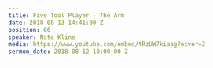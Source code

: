 ```yaml
---
title: Five Tool Player - The Arm
date: 2018-08-13 14:41:00 Z
position: 66
speaker: Nate Kline
media: https://www.youtube.com/embed/tRzUW7kiaag?ecver=2
sermon_date: 2018-08-12 10:00:00 Z
---
```


